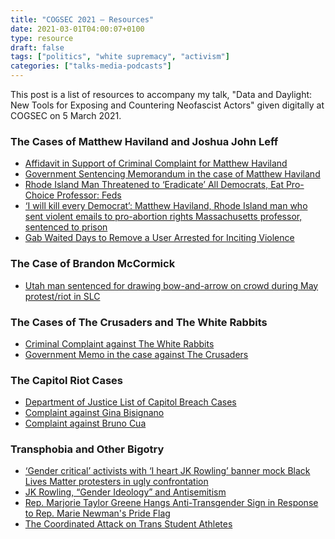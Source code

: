 ```yaml
---
title: "COGSEC 2021 — Resources"
date: 2021-03-01T04:00:07+0100
type: resource
draft: false
tags: ["politics", "white supremacy", "activism"]
categories: ["talks-media-podcasts"]
---
```


This post is a list of resources to accompany my talk, "Data and Daylight: New Tools for Exposing and Countering Neofascist Actors" given digitally at COGSEC on 5 March 2021.

<!--more-->

### The Cases of Matthew Haviland and Joshua John Leff

- [Affidavit in Support of Criminal Complaint for Matthew Haviland](https://www.courtlistener.com/recap/gov.uscourts.mad.213562/gov.uscourts.mad.213562.3.3.pdf)
- [Government Sentencing Memorandum in the case of Matthew Haviland](https://www.courtlistener.com/recap/gov.uscourts.mad.213562/gov.uscourts.mad.213562.37.1.pdf)
- [Rhode Island Man Threatened to ‘Eradicate’ All Democrats, Eat Pro-Choice Professor: Feds](https://www.thedailybeast.com/rhode-island-man-threatened-to-eradicate-all-democrats-eat-pro-choice-professor-feds)
- [‘I will kill every Democrat’: Matthew Haviland, Rhode Island man who sent violent emails to pro-abortion rights Massachusetts professor, sentenced to prison](https://www.masslive.com/boston/2020/08/i-will-kill-every-democrat-matthew-haviland-rhode-island-man-who-sent-violent-emails-to-pro-abortion-rights-massachusetts-professor-sentenced-to-prison.html)
- [Gab Waited Days to Remove a User Arrested for Inciting Violence](https://www.splcenter.org/hatewatch/2019/06/19/gab-waited-days-remove-user-arrested-inciting-violence)


### The Case of Brandon McCormick

- [Utah man sentenced for drawing bow-and-arrow on crowd during May protest/riot in SLC](https://www.fox13now.com/news/local-news/utah-man-sentenced-for-drawing-bow-and-arrow-on-crowd-during-may-protest-riot-in-slc)

### The Cases of The Crusaders and The White Rabbits

- [Criminal Complaint against The White Rabbits](https://www.courtlistener.com/recap/gov.uscourts.ilcd.72459/gov.uscourts.ilcd.72459.1.0.pdf)
- [Government Memo in the case against The Crusaders](https://www.courtlistener.com/recap/gov.uscourts.ksd.114049/gov.uscourts.ksd.114049.473.0.pdf)

### The Capitol Riot Cases

- [Department of Justice List of Capitol Breach Cases](https://www.justice.gov/usao-dc/capitol-breach-cases)
- [Complaint against Gina Bisignano](https://www.justice.gov/opa/page/file/1356556/download)
- [Complaint against Bruno Cua](https://www.justice.gov/usao-dc/case-multi-defendant/file/1365571/download)

### Transphobia and Other Bigotry

- [‘Gender critical’ activists with ‘I heart JK Rowling’ banner mock Black Lives Matter protesters in ugly confrontation](https://www.pinknews.co.uk/2020/08/31/gender-critical-posie-parker-jk-rowling-banner-black-lives-matter-protesters-transphobia/)
- [JK Rowling, “Gender Ideology” and Antisemitism](https://chican3ry.medium.com/jk-rowling-gender-ideology-and-antisemitism-7dd043bad37b)
- [Rep. Marjorie Taylor Greene Hangs Anti-Transgender Sign in Response to Rep. Marie Newman's Pride Flag](https://www.nbcchicago.com/news/local/chicago-politics/rep-marjorie-taylor-greene-hangs-anti-transgender-sign-in-response-to-rep-marie-newmans-pride-flag/2447430/)
- [The Coordinated Attack on Trans Student Athletes](https://www.aclu.org/news/lgbt-rights/the-coordinated-attack-on-trans-student-athletes/)